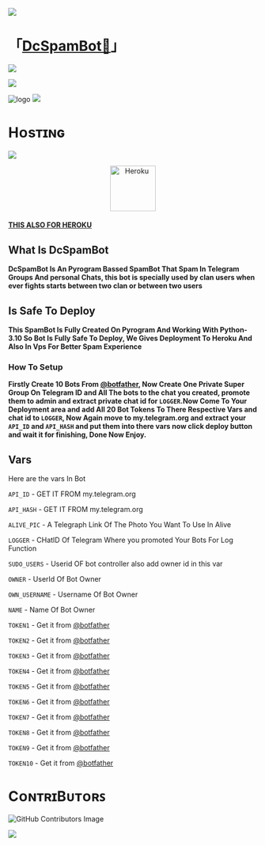 <a href="https://www.youtube.com/watch?v=dQw4w9WgXcQ"><img src="https://user-images.githubusercontent.com/73097560/115834477-dbab4500-a447-11eb-908a-139a6edaec5c.gif"></a>
# 「[DcSpamBot👮](https://t.me/DeCodeUpdate)」


<a href="https://www.youtube.com/watch?v=dQw4w9WgXcQ"><img src="https://user-images.githubusercontent.com/73097560/115834477-dbab4500-a447-11eb-908a-139a6edaec5c.gif"></a>
 
  <img src="https://readme-typing-svg.herokuapp.com?color=F77247&width=420&lines=𝙰+𝚃𝚎𝚕𝚎𝚐𝚛𝚊𝚖+𝚂𝚙𝚊𝚖𝙱𝚘𝚝+𝙾𝚙𝚎𝚗+𝚂𝚘𝚞𝚛𝚌𝚎;𝚠𝚛𝚒𝚝𝚝𝚎𝚗+𝙸𝚗+𝙿𝚢𝚝𝚑𝚘𝚗+𝚄𝚜𝚒𝚗𝚐+𝚙𝚢𝚛𝚘𝚐𝚛𝚊𝚖%E2%9D%A4%EF%B8%8F">
</p> 

![logo]([https://telegra.ph/file/e3940d63309180ea64875.jpg])
<a href="https://www.youtube.com/watch?v=dQw4w9WgXcQ"><img src="https://user-images.githubusercontent.com/73097560/115834477-dbab4500-a447-11eb-908a-139a6edaec5c.gif"></a>

# Hᴏsᴛɪɴɢ
  <img src="https://readme-typing-svg.herokuapp.com?color=F77247&width=420&lines=𝙷𝚘𝚠+𝚃𝚘+𝙳𝚎𝚙𝚕𝚘𝚢+DcSpamBot+𝚂𝚘𝚞𝚛𝚌𝚎;𝙷𝚘𝚠+𝚃𝚘+𝙳𝚎𝚙𝚕𝚘𝚢+DcSpamBot+𝚂𝚘𝚞𝚛𝚌𝚎%E2%9D%A4%EF%B8%8F">
</p>

<p align="center"><a href="https://heroku.com/deploy?template=https://github.com/TeamDeCode/DcSpamBot"><img align="center" alt="Heroku" width="92px" src="https://www.nicepng.com/png/full/223-2233246_heroku-logo-salesforce-heroku.png"></p>


#### [THIS ALSO FOR HEROKU](https://heroku.com/deploy?template=https://github.com/TeamDeCode/SpamDeploy) 

## What Is DcSpamBot

<b>DcSpamBot Is An Pyrogram Bassed SpamBot That Spam In Telegram Groups And personal Chats, this bot is specially used by clan users when ever fights starts between two clan or between two users</b>

## Is Safe To Deploy

<b>This SpamBot Is Fully Created On Pyrogram And Working With Python-3.10 So Bot Is Fully Safe To Deploy, We Gives Deployment To Heroku And Also In Vps For Better Spam Experience</b>

### How To Setup 

<b>Firstly Create 10 Bots From  [@botfather](https://t.me/botfather), Now Create One Private Super Group On Telegram ID and All The bots to the chat you created, promote them to admin and extract private chat id for `LOGGER`.Now Come To Your Deployment area and add All 20 Bot Tokens To There Respective Vars and chat id to `LOGGER`, Now Again move to my.telegram.org and extract your `API_ID` and `API_HASH` and put them into there vars now click deploy button and wait it for finishing, Done Now Enjoy.</b> 


##  Vars 

Here are the vars In Bot

`API_ID` - GET IT FROM my.telegram.org

`API_HASH` - GET IT FROM my.telegram.org

`ALIVE_PIC` - A Telegraph Link Of The Photo You Want To Use In Alive

`LOGGER` - CHatID Of Telegram Where you promoted Your Bots For Log Function

`SUDO_USERS` - Userid OF bot controller also add owner id in this var

`OWNER` - UserId Of Bot Owner 

`OWN_USERNAME` - Username Of Bot Owner

`NAME` - Name Of Bot Owner

`TOKEN1` - Get it from [@botfather](https://t.me/botfather)

`TOKEN2` - Get it from [@botfather](https://t.me/botfather)

`TOKEN3` - Get it from [@botfather](https://t.me/botfather)

`TOKEN4` - Get it from [@botfather](https://t.me/botfather)

`TOKEN5` - Get it from [@botfather](https://t.me/botfather)

`TOKEN6` - Get it from [@botfather](https://t.me/botfather)

`TOKEN7` - Get it from [@botfather](https://t.me/botfather)

`TOKEN8` - Get it from [@botfather](https://t.me/botfather)

`TOKEN9` - Get it from [@botfather](https://t.me/botfather)

`TOKEN10` - Get it from [@botfather](https://t.me/botfather)


# CᴏɴᴛʀɪBᴜᴛᴏʀꜱ

![GitHub Contributors Image](https://contrib.rocks/image?repo=TeamDeCode/DcSpamBot)

<a href="https://www.youtube.com/watch?v=dQw4w9WgXcQ"><img src="https://user-images.githubusercontent.com/73097560/115834477-dbab4500-a447-11eb-908a-139a6edaec5c.gif"></a>
